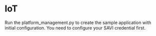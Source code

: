 # IoT
Run the platform_management.py to create the sample application with initial configuration. You need to configure your 
SAVI credential first. 
